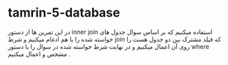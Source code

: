 # tamrin-5-database

در این تمرین ها از دستور inner join استفاده میکنیم که بر اساس سوال جدول های خواسته شده را با هم ادغام میکنیم و شرط join که فیلد مشترک بین دو جدول هست را
روی آن اعمال میکنیم و در نهایت شرط خواسته شده در سوال را با دستور where مشخص و اعمال میکنیم .
